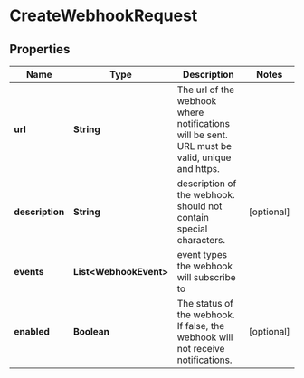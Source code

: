 

# CreateWebhookRequest


## Properties

| Name | Type | Description | Notes |
|------------ | ------------- | ------------- | -------------|
|**url** | **String** | The url of the webhook where notifications will be sent. URL must be valid, unique and https. |  |
|**description** | **String** | description of the webhook. should not contain special characters. |  [optional] |
|**events** | **List&lt;WebhookEvent&gt;** | event types the webhook will subscribe to |  |
|**enabled** | **Boolean** | The status of the webhook. If false, the webhook will not receive notifications. |  [optional] |



